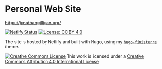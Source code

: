 # Personal Web Site

<https://jonathangilligan.org/>

[![Netlify Status](https://api.netlify.com/api/v1/badges/bbf72fd4-b6e0-4e81-baef-6babad221dce/deploy-status)](https://app.netlify.com/sites/jonathangilligan/deploys)
[![License: CC BY 4.0](https://img.shields.io/badge/License-CC%20BY%204.0-lightgrey.svg)](https://creativecommons.org/licenses/by/4.0/)

The site is hosted by Netlify and built with Hugo, using my [`hugo-finisterre`](https://github.com/jonathan-g/hugo-finisterre)
theme.

[![Creative Commons License](https://mirrors.creativecommons.org/presskit/buttons/88x31/svg/by.svg)](https://creativecommons.org/licenses/by/4.0/)
This work is licensed under a [Creative Commons Attribution 4.0 International License](https://creativecommons.org/licenses/by/4.0/)
